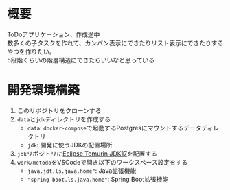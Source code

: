 # 概要
ToDoアプリケーション、作成途中  
数多くの子タスクを作れて、カンバン表示にできたりリスト表示にできたりするやつを作りたい。  
5段階くらいの階層構造にできたらいいなと思っている  

# 開発環境構築
1. このリポジトリをクローンする
1. `data`と`jdk`ディレクトリを作成する
    * `data`: `docker-compose`で起動するPostgresにマウントするデータディレクトリ
    * `jdk`: 開発に使うJDKの配置場所
1. `jdk`リポジトリに[Eclipse Temurin JDK17](https://adoptium.net/temurin/releases/?os=windows&arch=x64&package=jdk&version=17)を配置する
1. `work/metodo`をVSCodeで開き以下のワークスペース設定をする
    * `java.jdt.ls.java.home"`: Java拡張機能
    * `"spring-boot.ls.java.home"`: Spring Boot拡張機能